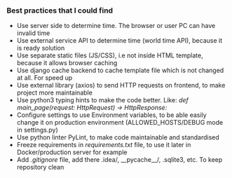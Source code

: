 <h3>Best practices that I could find</h3>
<ul>
    <li>Use server side to determine time. The browser or user PC can have invalid time</li>
    <li>Use external service API to determine time (world time API), because it is ready solution</li>
    <li>Use separate static files (JS/CSS), i.e not inside HTML template, because it allows browser caching</li>
    <li>Use django cache backend to cache template file which is not changed at all. For speed up</li>
    <li>Use external library (axios) to send HTTP requests on frontend, to make project more maintainable</li>
    <li>Use python3 typing hints to make the code better. Like: <i>def main_page(request: HttpRequest) -> HttpResponse:</i></li>
    <li>Configure settings to use Environment variables, to be able easily change it on production environment (ALLOWED_HOSTS/DEBUG mode in settings.py)</li>
    <li>Use python linter PyLint, to make code maintainable and standardised</li>
    <li>Freeze requirements in <i>requirements.txt</i> file, to use it later in Docker/production server for example</li>
    <li>Add <i>.gitignore</i> file, add there .idea/, __pycache__/, .sqlite3, etc. To keep repository clean</li>
</ul>